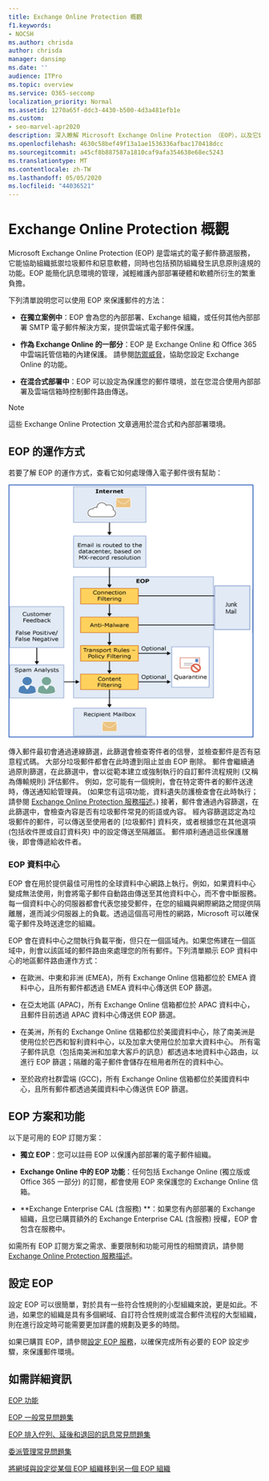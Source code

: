 ```yaml
---
title: Exchange Online Protection 概觀
f1.keywords:
- NOCSH
ms.author: chrisda
author: chrisda
manager: dansimp
ms.date: ''
audience: ITPro
ms.topic: overview
ms.service: O365-seccomp
localization_priority: Normal
ms.assetid: 1270a65f-ddc3-4430-b500-4d3a481efb1e
ms.custom:
- seo-marvel-apr2020
description: 深入瞭解 Microsoft Exchange Online Protection （EOP），以及它如何協助保護您的組織抵禦垃圾郵件和惡意程式碼。
ms.openlocfilehash: 4630c58bef49f13a1ae1536336afbac170418dcc
ms.sourcegitcommit: a45cf8b887587a1810caf9afa354638e68ec5243
ms.translationtype: MT
ms.contentlocale: zh-TW
ms.lasthandoff: 05/05/2020
ms.locfileid: "44036521"
---
```

# <a name="exchange-online-protection-overview"></a>Exchange Online Protection 概觀

Microsoft Exchange Online Protection (EOP) 是雲端式的電子郵件篩選服務，它能協助組織抵禦垃圾郵件和惡意軟體，同時也包括預防組織發生訊息原則違規的功能。EOP 能簡化訊息環境的管理，減輕維護內部部署硬體和軟體所衍生的繁重負擔。

下列清單說明您可以使用 EOP 來保護郵件的方法：

- **在獨立案例中**：EOP 會為您的內部部署、Exchange 組織，或任何其他內部部署 SMTP 電子郵件解決方案，提供雲端式電子郵件保護。

- **作為 Exchange Online 的一部分**：EOP 是 Exchange Online 和 Office 365 中雲端託管信箱的內建保護。 請參閱[防禦威脅](protect-against-threats.md)，協助您設定 Exchange Online 的功能。

- **在混合式部署中**：EOP 可以設定為保護您的郵件環境，並在您混合使用內部部署及雲端信箱時控制郵件路由傳送。

> [!NOTE]
> 這些 Exchange Online Protection 文章適用於混合式和內部部署環境。

## <a name="how-eop-works"></a>EOP 的運作方式

若要了解 EOP 的運作方式，查看它如何處理傳入電子郵件很有幫助：

![電子郵件流程圖。](../../media/GitHubBugs/emailprocessingineop1.png)

傳入郵件最初會通過連線篩選，此篩選會檢查寄件者的信譽，並檢查郵件是否有惡意程式碼。 大部分垃圾郵件都會在此時遭到阻止並由 EOP 刪除。 郵件會繼續通過原則篩選，在此篩選中，會以從範本建立或強制執行的自訂郵件流程規則 (又稱為傳輸規則) 評估郵件。 例如，您可能有一個規則，會在特定寄件者的郵件送達時，傳送通知給管理員。 (如果您有這項功能，資料遺失防護檢查會在此時執行；請參閱 [Exchange Online Protection 服務描述](https://docs.microsoft.com/office365/servicedescriptions/exchange-online-protection-service-description/exchange-online-protection-service-description)。) 接著，郵件會通過內容篩選，在此篩選中，會檢查內容是否有垃圾郵件常見的術語或內容。 經內容篩選認定為垃圾郵件的郵件，可以傳送至使用者的 [垃圾郵件] 資料夾，或者根據您在其他選項 (包括收件匣或自訂資料夾) 中的設定傳送至隔離區。 郵件順利通過這些保護層後，即會傳遞給收件者。

### <a name="eop-datacenters"></a>EOP 資料中心

EOP 會在用於提供最佳可用性的全球資料中心網路上執行。例如，如果資料中心變成無法使用，則會將電子郵件自動路由傳送至其他資料中心，而不會中斷服務。每一個資料中心的伺服器都會代表您接受郵件，在您的組織與網際網路之間提供隔離層，進而減少伺服器上的負載。透過這個高可用性的網路，Microsoft 可以確保電子郵件及時送達您的組織。

EOP 會在資料中心之間執行負載平衡，但只在一個區域內。如果您佈建在一個區域中，則會以該區域的郵件路由來處理您的所有郵件。下列清單顯示 EOP 資料中心的地區郵件路由運作方式：

- 在歐洲、中東和非洲 (EMEA)，所有 Exchange Online 信箱都位於 EMEA 資料中心，且所有郵件都透過 EMEA 資料中心傳送供 EOP 篩選。

- 在亞太地區 (APAC)，所有 Exchange Online 信箱都位於 APAC 資料中心，且郵件目前透過 APAC 資料中心傳送供 EOP 篩選。

- 在美洲，所有的 Exchange Online 信箱都位於美國資料中心，除了南美洲是使用位於巴西和智利資料中心，以及加拿大使用位於加拿大資料中心。 所有電子郵件訊息（包括南美洲和加拿大客戶的訊息）都透過本地資料中心路由，以進行 EOP 篩選；隔離的電子郵件會儲存在租用者所在的資料中心。

- 至於政府社群雲端 (GCC)，所有 Exchange Online 信箱都位於美國資料中心，且所有郵件都透過美國資料中心傳送供 EOP 篩選。

## <a name="eop-plans-and-features"></a>EOP 方案和功能

以下是可用的 EOP 訂閱方案：

- **獨立 EOP**：您可以註冊 EOP 以保護內部部署的電子郵件組織。

- **Exchange Online 中的 EOP 功能**：任何包括 Exchange Online (獨立版或 Office 365 一部分) 的訂閱，都會使用 EOP 來保護您的 Exchange Online 信箱。

- **Exchange Enterprise CAL (含服務) **：如果您有內部部署的 Exchange 組織，且您已購買額外的 Exchange Enterprise CAL (含服務) 授權，EOP 會包含在服務中。

如需所有 EOP 訂閱方案之需求、重要限制和功能可用性的相關資訊，請參閱 [Exchange Online Protection 服務描述](https://docs.microsoft.com/office365/servicedescriptions/exchange-online-protection-service-description/exchange-online-protection-service-description)。

## <a name="setting-up-eop"></a>設定 EOP

設定 EOP 可以很簡單，對於具有一些符合性規則的小型組織來說，更是如此。不過，如果您的組織是具有多個網域、自訂符合性規則或混合郵件流程的大型組織，則在進行設定時可能需要更加詳盡的規劃及更多的時間。

如果已購買 EOP，請參閱[設定 EOP 服務](set-up-your-eop-service.md)，以確保完成所有必要的 EOP 設定步驟，來保護郵件環境。

## <a name="for-more-information"></a>如需詳細資訊

[EOP 功能](eop-features.md)

[EOP 一般常見問題集](eop-general-faq.md)

[EOP 排入佇列、延後和退回的訊息常見問題集](eop-queued-deferred-and-bounced-messages-faq.md)

[委派管理常見問題集](delegated-administration-faq.md)

[將網域與設定從某個 EOP 組織移到另一個 EOP 組織](move-domains-and-settings-from-one-eop-organization-to-another-eop-organization.md)
